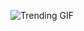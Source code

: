 ![Trending GIF](https://media2.giphy.com/media/v1.Y2lkPThiYjIxNzcyNmtmY3RndnpoZW1hczFvYzd5NDgxOTRhbDIzc3BrNTYzY2Nnank1aSZlcD12MV9naWZzX3NlYXJjaCZjdD1n/YYKoJL28YtscdUTGWA/giphy.gif)
